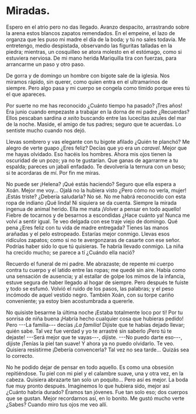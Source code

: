 # Miradas.

Espero en el atrio pero no das llegado. Avanzo despacito, arrastrando sobre la arena estos blancos zapatos remendados. En el empeine, el lazo de organza que les puso mi madre el día de la boda; y tú no sales todavía. Me entretengo, medio despistada, observando las figuritas talladas en la piedra; mientras, un cosquilleo se atora molesto en el estómago, como si estuviera nerviosa. De mi mano herida Mariquilla tira con fuerzas, para arrancarme un paso y otro paso. 

De gorra y de domingo un hombre con bigote sale de la iglesia. Nos miramos rápido, sin querer, como quien entra en el ultramarinos de siempre. Pero algo pasa y mi cuerpo se congela como tímido porque eres tú el que apareces. 

Por suerte no me has reconocido ¿Cuánto tiempo ha pasado? ¡Tres años! Era junio cuando empezaste a trabajar en la dorna de mi padre ¿Recuerdas? Ellos pescaban sardina *a xeito* buscando entre las lucecitas azules del mar de la noche. Maside, el amigo de tus padres; seguro que te acuerdas. Lo sentiste mucho cuando nos dejó.

Llevas sombrero y vas elegante con tu bigote afilado ¿Quién te planchó? Me alegro de verte guapo ¿Eres feliz? Decías que yo era un *caravel*. Mejor que me hayas olvidado. Eso hacéis los hombres. Ahora mis ojos tienen la oscuridad de un pozo; ya no te gustarían. Que ganas de agarrarme a tu espalda; pareces un jabalí enfadado. Te devolvería la ternura con un beso; si te acordaras de mí. Por fin me miras.

No puede ser ¡Helena? ¡Qué estás haciendo? Seguro que ella espera a Xoán. Mejor me voy... Ojalá no la hubiera visto ¿Pero cómo no verla, mujer! ¡Estás triste? ¿Debería saludarla? No sé. No me habrá reconocido con esta ropa de indiano ¡Qué linda! Ni siquiera se da cuenta. Siempre la mirada ingenua de animal herido. Ella me mata ¡Volver a pensar en todo aquello! Fiebre de tocarnos y de besarnos a escondidas ¿Hace cuánto ya! Nunca me volví a sentir igual. Te veo delgada con ese traje viejo de domingo. Qué pena ¿Eres feliz con tu vida de madre entregada? Tienes las manos arañadas y el pelo estropeado. Estarías mejor conmigo. Llevas esos ridículos zapatos; como si no te avergonzaras de casarte con ese señor. Podrías haber sido lo que tú quisieras. Te habría llevado conmigo. La niña ha crecido mucho; se parece a tí ¿Cuándo ella nació?

Recuerdo el funeral de mi padre. Me abrazaste; de repente mi cuerpo contra tu cuerpo y el latido entre las ropas; me quedé sin aire. Había como una sensación de ausencia; y al estallar de golpe los mimos de la infancia, estuve segura de haber llegado al hogar de siempre. Pero después te fuiste y todo se esfumó. Volvió el ruido de los pasos, las palabras; y el peso incómodo de aquel vestido negro. También Xoán, con su torpe cariño conveniente; ya estoy bien acostumbrada a quererle.

No quisiste besarme la última noche ¡Estaba totalmente loco por ti! Por tu sonrisa de niña buena ¡Habría hecho cualquier cosa que hubieras pedido! Pero ---La familia--- decías *¡La familia!* Dijiste que te habías dejado llevar; quién sabe. Tal vez fue verdad y yo te arrastré sin saberlo ¡Pero tú te dejaste! ---Será mejor que te vayas---, dijiste. ---No puedo darte eso---, dijiste ¡Tenías la piel tan suave! Y ahora ya no puedo olvidarlo. Te veo. Quisiera resistirme ¡Debería convencerla? Tal vez no sea tarde... Quizás sea lo correcto.

No he podido dejar de pensar en todo aquello. Es como una obsesión repitiéndose. Tu piel con mi piel y el calambre suave, una y otra vez, en la cabeza. Quisiera abrazarte tan solo un poquito... Pero así es mejor. La boda fue muy pronto después. Imaginemos lo que hubiera sido, mejor así ¿Cuánto habría durado? Éramos tan jóvenes. Fue tan solo eso; dos cuerpos que se gustan. Mejor recordarnos así, en lo bonito. Me gustó mucho verte ¿Sabes? Cuando miro tus ojos me veo allí.
